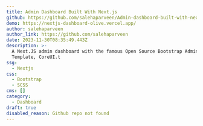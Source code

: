```yaml
---
title: Admin Dashboard Built With Next.js
github: https://github.com/salehaparveen/Admin-dashboard-built-with-next.js
demo: https://nextjs-dashboard-olive.vercel.app/
author: salehaparveen
author_link: https://github.com/salehaparveen
date: 2023-11-30T08:35:49.443Z
description: >-
  A Next.JS admin dashboard with the famous Open Source Bootstrap Admin
  Template, CoreUI.t
ssg:
  - Nextjs
css:
  - Bootstrap
  - SCSS
cms: []
category:
  - Dashboard
draft: true
disabled_reason: Github repo not found
---
```

